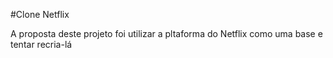 #Clone Netflix

A proposta deste projeto foi utilizar a pltaforma do Netflix como uma base e tentar recria-lá
